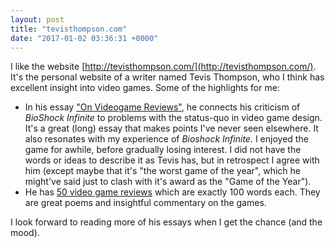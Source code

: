 ```yaml
---
layout: post
title: "tevisthompson.com"
date: "2017-01-02 03:36:31 +0000"
---
```


I like the website [http://tevisthompson.com/](http://tevisthompson.com/). It's the personal website of a writer named Tevis Thompson, who I think has excellent insight into video games. Some of the highlights for me:
- In his essay ["On Videogame Reviews"](http://tevisthompson.com/on-videogame-reviews/), he connects his criticism of *BioShock Infinite* to problems with the status-quo in video game design. It's a great (long) essay that makes points I've never seen elsewhere. It also resonates with my experience of *Bioshock Infinite*. I enjoyed the game for awhile, before gradually losing interest. I did not have the words or ideas to describe it as Tevis has, but in retrospect I agree with him (except maybe that it's "the worst game of the year", which he might've said just to clash with it's award as the "Game of the Year").
- He has [50 video game reviews](http://tevisthompson.com/game-review-drabbles/) which are exactly 100 words each. They are great poems and insightful commentary on the games.


I look forward to reading more of his essays when I get the chance (and the mood).
